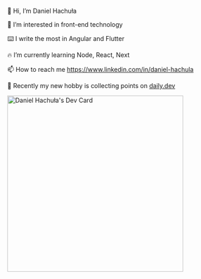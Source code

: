 👋 Hi, I’m Daniel Hachuła

👀 I’m interested in front-end technology

⌨️ I write the most in Angular and Flutter

🔥 I’m currently learning Node, React, Next

📫 How to reach me https://www.linkedin.com/in/daniel-hachula

💪 Recently my new hobby is collecting points on [daily.dev](https://daily.dev/)


<a href="https://app.daily.dev/Proxydeer"><img src="https://api.daily.dev/devcards/e07dcd94aa994388931c48bc7ed76d56.png?r=6vk" width="400" alt="Daniel Hachuła's Dev Card"/></a>
